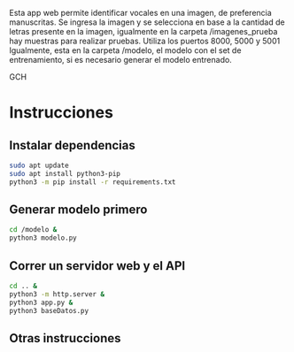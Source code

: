 Esta app web permite identificar vocales en una imagen, de preferencia manuscritas. Se ingresa la imagen y se selecciona en base a la cantidad de letras presente en la imagen, igualmente en la carpeta /imagenes_prueba hay muestras para realizar pruebas.
Utiliza los puertos 8000, 5000 y 5001
Igualmente, esta en la carpeta /modelo, el modelo con el set de entrenamiento, si es necesario generar el modelo entrenado.


GCH

# Instrucciones

## Instalar dependencias

```bash
sudo apt update
sudo apt install python3-pip
python3 -m pip install -r requirements.txt
```
## Generar modelo primero

```bash
cd /modelo &
python3 modelo.py
```

## Correr un servidor web y el API

```bash
cd .. &
python3 -m http.server &
python3 app.py &
python3 baseDatos.py
```


## Otras instrucciones


